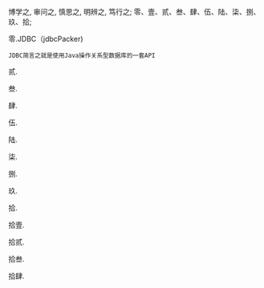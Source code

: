 博学之, 审问之, 慎思之, 明辨之, 笃行之;
零、壹、贰、叁、肆、伍、陆、柒、捌、玖、拾;



零.JDBC（jdbcPacker)

    JDBC简言之就是使用Java操作关系型数据库的一套API
    
    
    
    
    
    
    
    
    
贰.



叁.

肆.



伍.



陆.





柒.




捌.




玖.







拾.



    
拾壹.





拾贰.




拾叁.




拾肆.


